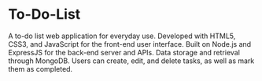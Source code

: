 # To-Do-List
A to-do list web application for everyday use.
Developed with HTML5, CSS3, and JavaScript for the front-end user interface.
Built on Node.js and ExpressJS for the back-end server and APIs.
Data storage and retrieval through MongoDB.
Users can create, edit, and delete tasks, as well as mark them as completed.
